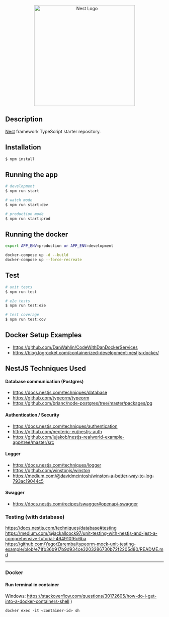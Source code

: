 <p align="center">
  <a href="http://nestjs.com/" target="blank"><img src="https://nestjs.com/img/logo_text.svg" width="320" alt="Nest Logo" /></a>
</p>

## Description

[Nest](https://github.com/nestjs/nest) framework TypeScript starter repository.

## Installation

```bash
$ npm install
```

## Running the app

```bash
# development
$ npm run start

# watch mode
$ npm run start:dev

# production mode
$ npm run start:prod
```

## Running the docker

```bash
export APP_ENV=production or APP_ENV=development

docker-compose up -d --build 
docker-compose up --force-recreate 
```

## Test

```bash
# unit tests
$ npm run test

# e2e tests
$ npm run test:e2e

# test coverage
$ npm run test:cov
```

## Docker Setup Examples

* https://github.com/DanWahlin/CodeWithDanDockerServices  
* https://blog.logrocket.com/containerized-development-nestjs-docker/


## NestJS Techniques Used

#### Database communication (Postgres)
* https://docs.nestjs.com/techniques/database
* https://github.com/typeorm/typeorm
* https://github.com/brianc/node-postgres/tree/master/packages/pg

#### Authentication / Security
* https://docs.nestjs.com/techniques/authentication
* https://github.com/neoteric-eu/nestjs-auth
* https://github.com/lujakob/nestjs-realworld-example-app/tree/master/src

#### Logger
* https://docs.nestjs.com/techniques/logger  
* https://github.com/winstonjs/winston
* https://medium.com/@davidmcintosh/winston-a-better-way-to-log-793ac19044c5

#### Swagger
* https://docs.nestjs.com/recipes/swagger#openapi-swagger

### Testing (with database)
https://docs.nestjs.com/techniques/database#testing
https://medium.com/@jackallcock97/unit-testing-with-nestjs-and-jest-a-comprehensive-tutorial-464910f6c6ba
https://github.com/YegorZaremba/typeorm-mock-unit-testing-example/blob/e71fb36b917b9d934ce3203286730b72f2205d80/README.md

-----

### Docker
#### Run terminal in container
Windows: https://stackoverflow.com/questions/30172605/how-do-i-get-into-a-docker-containers-shell )  
```
docker exec -it <container-id> sh
```
